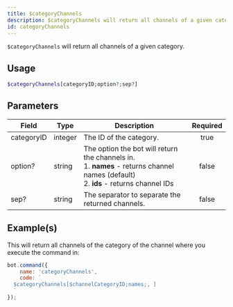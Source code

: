 ```yaml
---
title: $categoryChannels
description: $categoryChannels will return all channels of a given category.
id: categoryChannels
---
```


`$categoryChannels` will return all channels of a given category.

## Usage

```php
$categoryChannels[categoryID;option?;sep?]
```

## Parameters

| Field      | Type    | Description                                                                                                                                    | Required |
| ---------- | ------- | ---------------------------------------------------------------------------------------------------------------------------------------------- | :------: |
| categoryID | integer | The ID of the category.                                                                                                                        |   true   |
| option?    | string  | The option the bot will return the channels in. <br /> 1. **names** - returns channel names (default)  <br /> 2. **ids** - returns channel IDs |  false   |
| sep?       | string  | The separator to separate the returned channels.                                                                                               |  false   |

## Example(s)

This will return all channels of the category of the channel where you execute the command in:

```javascript
bot.command({
    name: 'categoryChannels',
    code: `
  $categoryChannels[$channelCategoryID;names;, ]
  `
});
```